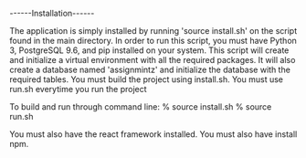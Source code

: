 ------Installation------

The application is simply installed by running 'source install.sh' on the script 
found in the main directory. In order to run this script, you must have Python 3, 
PostgreSQL 9.6, and pip installed on your system. 
This script will create and initialize a virtual environment with all the
required packages. It will also create a database named 'assignmintz' and 
initialize the database with the required tables. You must build the project 
using install.sh. You must use run.sh everytime you run the project

To build and run through command line: 
%	source install.sh
%	source run.sh

You must also have the react framework installed.
You must also have install npm.

